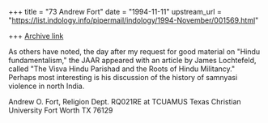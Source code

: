 +++
title = "73 Andrew Fort"
date = "1994-11-11"
upstream_url = "https://list.indology.info/pipermail/indology/1994-November/001569.html"

+++
[Archive link](https://list.indology.info/pipermail/indology/1994-November/001569.html)

As others have noted, the day after my request for
good material on "Hindu fundamentalism," the JAAR
appeared with an article by James Lochtefeld, called
"The Visva Hindu Parishad and the Roots of Hindu
Militancy."  Perhaps most interesting is his discussion
of the history of samnyasi violence in north India.

Andrew O. Fort, Religion Dept.       RQ021RE at TCUAMUS
Texas Christian University           Fort Worth TX 76129





